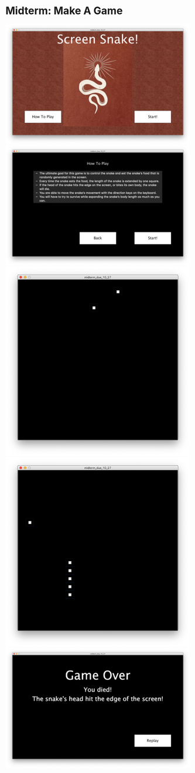 # Midterm: Make A Game
![](media/startPage.jpg)
![](media/instructions.jpg)
![](media/gamPlay2.jpg)
![](media/gamPlay1.jpg)
![](media/endPage.jpg)
